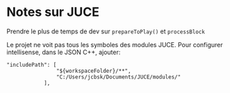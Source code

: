 # Notes sur JUCE

Prendre le plus de temps de dev sur `prepareToPlay()` et `processBlock`

Le projet ne voit pas tous les symboles des modules JUCE. Pour configurer intellisense, dans le JSON C++, ajouter:
```
"includePath": [
                "${workspaceFolder}/**",
                "C:/Users/jcbsk/Documents/JUCE/modules/"
            ],
```